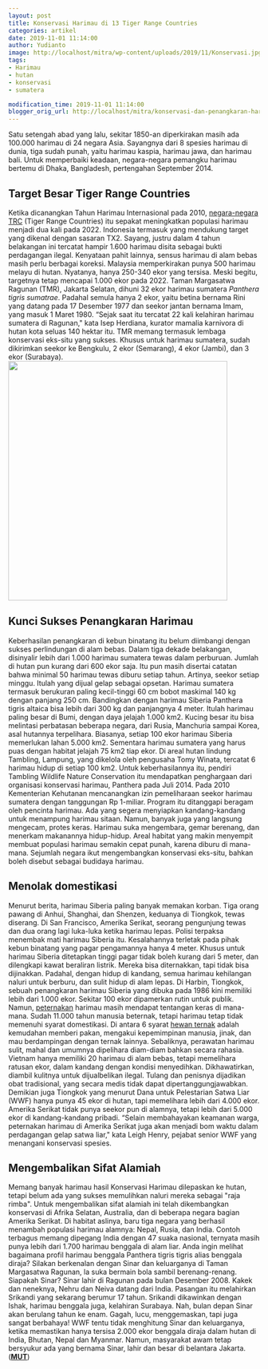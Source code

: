 ```yaml
---
layout: post
title: Konservasi Harimau di 13 Tiger Range Countries
categories: artikel
date: 2019-11-01 11:14:00
author: Yudianto
image: http://localhost/mitra/wp-content/uploads/2019/11/Konservasi.jpg
tags:
- Harimau
- hutan
- konservasi
- sumatera

modification_time: 2019-11-01 11:14:00
blogger_orig_url: http://localhost/mitra/konservasi-dan-penangkaran-harimau-di.html
---
```


Satu setengah abad yang lalu, sekitar 1850-an diperkirakan masih ada 100.000 harimau di 24 negara Asia. Sayangnya dari 8 spesies harimau di dunia, tiga sudah punah, yaitu harimau kaspia, harimau jawa, dan harimau bali. Untuk memperbaiki keadaan, negara-negara pemangku harimau bertemu di Dhaka, Bangladesh, pertengahan September 2014.
<h2>Target Besar Tiger Range Countries</h2>
Ketika dicanangkan Tahun Harimau Internasional pada 2010, <a href="https://wwf.ca/stories/13-countries-wild-tigers/" rel="nofollow">negara-negara TRC</a> (Tiger Range Countries) itu sepakat meningkatkan populasi harimau menjadi dua kali pada 2022.
Indonesia termasuk yang mendukung target yang dikenal dengan sasaran TX2. Sayang, justru dalam 4 tahun belakangan ini tercatat hampir 1.600 harimau disita sebagai bukti perdagangan ilegal. Kenyataan pahit lainnya, sensus harimau di alam bebas masih perlu berbagai koreksi. Malaysia memperkirakan punya 500 harimau melayu di hutan. Nyatanya, hanya 250-340 ekor yang tersisa. Meski begitu, targetnya tetap mencapai 1.000 ekor pada 2022.
Taman Margasatwa Ragunan (TMR), Jakarta Selatan, dihuni 32 ekor harimau sumatera <i>Panthera tigris sumatrae</i>.
Padahal semula hanya 2 ekor, yaitu betina bernama Rini yang datang pada 17 Desember 1977 dan seekor jantan bernama Imam, yang masuk 1 Maret 1980.
“Sejak saat itu tercatat 22 kali kelahiran harimau sumatera di Ragunan," kata Isep Herdiana, kurator mamalia karnivora di hutan kota seluas 140 hektar itu. TMR memang termasuk lembaga konservasi eks-situ yang sukses. Khusus untuk harimau sumatera, sudah dikirimkan seekor ke Bengkulu, 2 ekor (Semarang), 4 ekor (Jambi), dan 3 ekor (Surabaya).
<a href="http://127.0.0.1/mitra/wp-content/uploads/2019/11/macan_439x480.jpg"><img class="aligncenter wp-image-16167 size-full" src="http://127.0.0.1/mitra/wp-content/uploads/2019/11/macan_439x480.jpg" alt="" width="439" height="480" /></a>
<h2>Kunci Sukses Penangkaran Harimau</h2>
Keberhasilan penangkaran di kebun binatang itu belum diimbangi dengan sukses perlindungan di alam bebas.
Dalam tiga dekade belakangan, disinyalir lebih dari 1.000 harimau sumatera tewas dalam perburuan. Jumlah di hutan pun kurang dari 600 ekor saja. Itu pun masih disertai catatan bahwa minimal 50 harimau tewas diburu setiap tahun. Artinya, seekor setiap minggu. Itulah yang dijual gelap sebagai opsetan. Harimau sumatera termasuk berukuran paling kecil-tinggi 60 cm bobot maskimal 140 kg dengan panjang 250 cm.
Bandingkan dengan harimau Siberia Panthera tigris altaica bisa lebih dari 300 kg dan panjangnya 4 meter. Itulah harimau paling besar di Bumi, dengan daya jelajah 1.000 km2. Kucing besar itu bisa melintasi perbatasan beberapa negara, dari Rusia, Manchuria sampai Korea, asal hutannya terpelihara. Biasanya, setiap 100 ekor harimau Siberia memerlukan lahan 5.000 km2. Sementara harimau sumatera yang harus puas dengan habitat jelajah 75 km2 tiap ekor.
Di areal hutan lindung Tambling, Lampung, yang dikelola oleh pengusaha Tomy Winata, tercatat 6 harimau hidup di setiap 100 km2. Untuk keberhasilannya itu, pendiri Tambling Wildlife Nature Conservation itu mendapatkan penghargaan dari organisasi konservasi harimau, Panthera pada Juli 2014.
Pada 2010 Kementerian Kehutanan mencanangkan izin pemeliharaan seekor harimau sumatera dengan tanggungan Rp 1-miliar. Program itu ditanggapi beragam oleh pencinta harimau. Ada yang segera menyiapkan kandang-kandang untuk menampung harimau sitaan. Namun, banyak juga yang langsung mengecam, protes keras.
Harimau suka mengembara, gemar berenang, dan menerkam makanannya hidup-hidup. Areal habitat yang makin menyempit membuat populasi harimau semakin cepat punah, karena diburu di mana-mana. Sejumlah negara ikut mengembangkan konservasi eks-situ, bahkan boleh disebut sebagai budidaya harimau.
<h2>Menolak domestikasi</h2>
Menurut berita, harimau Siberia paling banyak memakan korban. Tiga orang pawang di Anhui, Shanghai, dan Shenzen, keduanya di Tiongkok, tewas diserang. Di San Francisco, Amerika Serikat, seorang pengunjung tewas dan dua orang lagi luka-luka ketika harimau lepas. Polisi terpaksa menembak mati harimau Siberia itu. Kesalahannya terletak pada pihak kebun binatang yang pagar pengamannya hanya 4 meter. Khusus untuk harimau Siberia ditetapkan tinggi pagar tidak boleh kurang dari 5 meter, dan dilengkapi kawat beraliran listrik.
Mereka bisa diternakkan, tapi tidak bisa dijinakkan. Padahal, dengan hidup di kandang, semua harimau kehilangan naluri untuk berburu, dan sulit hidup di alam lepas. Di Harbin, Tiongkok, sebuah penangkaran harimau Siberia yang dibuka pada 1986 kini memiliki lebih dari 1.000 ekor. Sekitar 100 ekor dipamerkan rutin untuk publik.
Namun, <a class="wpil_keyword_link " href="http://127.0.0.1/mitra/peternakan"  title="peternakan" data-wpil-keyword-link="linked">peternakan</a> harimau masih mendapat tentangan keras di mana-mana. Sudah 11.000 tahun manusia beternak, tetapi harimau tetap tidak memenuhi syarat domestikasi. Di antara 6 syarat <a class="" style="width: auto !important;" href="http://127.0.0.1/mitra/ektrak-temulawak-sebagai-antibiotik.html" data-wpil-post-to-id="">hewan ternak</a> adalah kemudahan memberi pakan, mengakui kepemimpinan manusia, jinak, dan mau berdampingan dengan ternak lainnya.
Sebaliknya, perawatan harimau sulit, mahal dan umumnya dipelihara diam-diam bahkan secara rahasia. Vietnam hanya memiliki 20 harimau di alam bebas, tetapi memelihara ratusan ekor, dalam kandang dengan kondisi menyedihkan. Dikhawatirkan, diambil kulitnya untuk dijualbelikan ilegal. Tulang dan penisnya dijadikan obat tradisional, yang secara medis tidak dapat dipertanggungjawabkan.
Demikian juga Tiongkok yang menurut Dana untuk Pelestarian Satwa Liar (WWF) hanya punya 45 ekor di hutan, tapi memelihara lebih dari 4.000 ekor. Amerika Serikat tidak punya seekor pun di alamnya, tetapi lebih dari 5.000 ekor di kandang-kandang pribadi. “Selain membahayakan keamanan warga, peternakan harimau di Amerika Serikat juga akan menjadi bom waktu dalam perdagangan gelap satwa liar," kata Leigh Henry, pejabat senior WWF yang menangani konservasi spesies.
<h2>Mengembalikan Sifat Alamiah</h2>
Memang banyak harimau hasil Konservasi Harimau dilepaskan ke hutan, tetapi belum ada yang sukses memulihkan naluri mereka sebagai "raja rimba". Untuk mengembalikan sifat alamiah ini telah dikembangkan konservasi di Afrika Selatan, Australia, dan di beberapa negara bagian Amerika Serikat. Di habitat aslinya, baru tiga negara yang berhasil menambah populasi harimau alamnya: Nepal, Rusia, dan India. Contoh terbagus memang dipegang India dengan 47 suaka nasional, ternyata masih punya lebih dari 1.700 harimau benggala di alam liar.
Anda ingin melihat bagaimana profil harimau benggala Panthera tigris tigris alias benggala diraja? Silakan berkenalan dengan Sinar dan keluarganya di Taman Margasatwa Ragunan, la suka bermain bola sambil berenang-renang. Siapakah Sinar? Sinar lahir di Ragunan pada bulan Desember 2008. Kakek dan neneknya, Nehru dan Neiva datang dari India. Pasangan itu melahirkan Srikandi yang sekarang berumur 17 tahun. Srikandi dikawinkan dengan Ishak, harimau benggala juga, kelahiran Surabaya.
Nah, bulan depan Sinar akan berulang tahun ke enam. Gagah, lucu, menggemaskan, tapi juga sangat berbahaya! WWF tentu tidak menghitung Sinar dan keluarganya, ketika memastikan hanya tersisa 2.000 ekor benggala diraja dalam hutan di India, Bhutan, Nepal dan Myanmar. Namun, masyarakat awam tetap bersyukur ada yang bernama Sinar, lahir dan besar di belantara Jakarta. (<b><a href="http://127.0.0.1/mitra/">MUT</a></b>)
